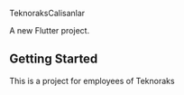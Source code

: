TeknoraksCalisanlar

A new Flutter project.

## Getting Started
This is a project for employees of Teknoraks
